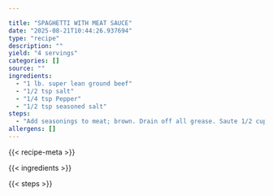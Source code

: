 ```yaml
---

title: "SPAGHETTI WITH MEAT SAUCE"
date: "2025-08-21T10:44:26.937694"
type: "recipe"
description: ""
yield: "4 servings"
categories: []
source: ""
ingredients:
  - "1 lb. super lean ground beef"
  - "1/2 tsp salt"
  - "1/4 tsp Pepper"
  - "1/2 tsp seasoned salt"
steps:
  - "Add seasonings to meat; brown. Drain off all grease. Saute 1/2 cup chopped onion in 2 Tbsp water in microwave. Add to meat."
allergens: []
---
```


{{< recipe-meta >}}

{{< ingredients >}}

{{< steps >}}
